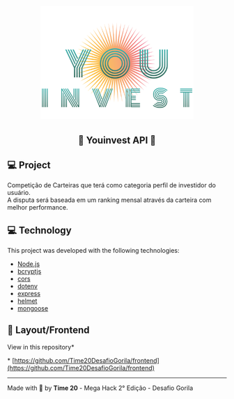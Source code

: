 <h1 align="center">
    <img alt="Youinvest" title="#delicinha" src="https://raw.githubusercontent.com/Time20DesafioGorila/frontend/master/src/assets/youinvest.png" width="350px" />
</h1>

<h2 align="center">
  🚧 Youinvest API 🚧
</h2>

## 💻 Project

<p>Competição de Carteiras que terá como categoria perfil de investidor do usuário.<br />
A disputa será baseada em um ranking mensal através da carteira com melhor performance.</p>

## 💻 Technology

This project was developed with the following technologies:

-   [Node.js](https://nodejs.org/)
-   [bcryptjs](https://www.npmjs.com/package/bcryptjs)
-   [cors](https://www.npmjs.com/package/cors)
-   [dotenv](https://www.npmjs.com/package/dotenv)
-   [express](https://www.npmjs.com/package/express)
-   [helmet](https://www.npmjs.com/package/helmet)
-   [mongoose](https://www.npmjs.com/package/mongoose)

## 🔖 Layout/Frontend

<p>View in this repository*</p>

\* [https://github.com/Time20DesafioGorila/frontend](https://github.com/Time20DesafioGorila/frontend)

---

Made with 💜 by <b>Time 20</b> - Mega Hack 2° Edição - Desafio Gorila
